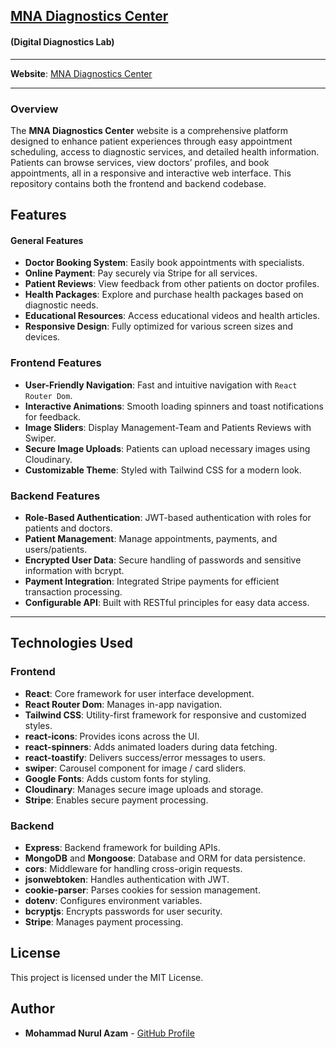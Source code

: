 ## [MNA Diagnostics Center](https://mna-diagnostics-center.onrender.com)

#### (Digital Diagnostics Lab)

---

**Website**: [MNA Diagnostics Center](https://mna-diagnostics-center.onrender.com)

---

### Overview

The **MNA Diagnostics Center** website is a comprehensive platform designed to enhance patient experiences through easy appointment scheduling, access to diagnostic services, and detailed health information. Patients can browse services, view doctors’ profiles, and book appointments, all in a responsive and interactive web interface. This repository contains both the frontend and backend codebase.

## Features

#### General Features

- **Doctor Booking System**: Easily book appointments with specialists.
- **Online Payment**: Pay securely via Stripe for all services.
- **Patient Reviews**: View feedback from other patients on doctor profiles.
- **Health Packages**: Explore and purchase health packages based on diagnostic needs.
- **Educational Resources**: Access educational videos and health articles.
- **Responsive Design**: Fully optimized for various screen sizes and devices.

### Frontend Features

- **User-Friendly Navigation**: Fast and intuitive navigation with `React Router Dom`.
- **Interactive Animations**: Smooth loading spinners and toast notifications for feedback.
- **Image Sliders**: Display Management-Team and Patients Reviews with Swiper.
- **Secure Image Uploads**: Patients can upload necessary images using Cloudinary.
- **Customizable Theme**: Styled with Tailwind CSS for a modern look.

### Backend Features

- **Role-Based Authentication**: JWT-based authentication with roles for patients and doctors.
- **Patient Management**: Manage appointments, payments, and users/patients.
- **Encrypted User Data**: Secure handling of passwords and sensitive information with bcrypt.
- **Payment Integration**: Integrated Stripe payments for efficient transaction processing.
- **Configurable API**: Built with RESTful principles for easy data access.

---

## Technologies Used

### Frontend

- **React**: Core framework for user interface development.
- **React Router Dom**: Manages in-app navigation.
- **Tailwind CSS**: Utility-first framework for responsive and customized styles.
- **react-icons**: Provides icons across the UI.
- **react-spinners**: Adds animated loaders during data fetching.
- **react-toastify**: Delivers success/error messages to users.
- **swiper**: Carousel component for image / card sliders.
- **Google Fonts**: Adds custom fonts for styling.
- **Cloudinary**: Manages secure image uploads and storage.
- **Stripe**: Enables secure payment processing.

### Backend

- **Express**: Backend framework for building APIs.
- **MongoDB** and **Mongoose**: Database and ORM for data persistence.
- **cors**: Middleware for handling cross-origin requests.
- **jsonwebtoken**: Handles authentication with JWT.
- **cookie-parser**: Parses cookies for session management.
- **dotenv**: Configures environment variables.
- **bcryptjs**: Encrypts passwords for user security.
- **Stripe**: Manages payment processing.

## License

This project is licensed under the MIT License.

## Author

- **Mohammad Nurul Azam** - [GitHub Profile](https://github.com/nurulazam-dev)
